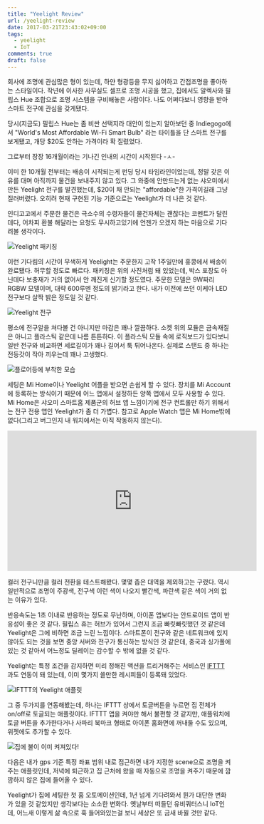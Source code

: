 ```yaml
---
title: "Yeelight Review"
url: /yeelight-review
date: 2017-03-21T23:43:02+09:00
tags:
  - yeelight
  - IoT
comments: true
draft: false
---
```


회사에 조명에 관심많은 형이 있는데, 하얀 형광등을 무지 싫어하고 간접조명을 좋아하는 스타일이다. 작년에 이사한 사무실도 셀프로 조명 시공을 했고, 집에서도 알렉사와 필립스 Hue 조합으로 조명 시스템을 구비해놓은 사람이다. 나도 어쩌다보니 영향을 받아 스마트 전구에 관심을 갖게됐다.

당시(지금도) 필립스 Hue는 좀 비싼 선택지라 대안이 있는지 알아보던 중 Indiegogo에서 "World's Most Affordable Wi-Fi Smart Bulb" 라는 타이틀을 단 스마트 전구를 보게됐고, 개당 $20도 안하는 가격이라 확 질렀었다.

그로부터 장장 16개월이라는 기나긴 인내의 시간이 시작된다 -ㅅ-

이미 한 10개월 전부터는 배송이 시작되는게 펀딩 당시 타임라인이었는데, 정말 갖은 이유를 대며 아직까지 물건을 보내주지 않고 있다. 그 와중에 안만드는게 없는 샤오미에서 만든 Yeelight 전구를 발견했는데, $20이 채 안되는 "affordable"한 가격이길래 그냥 질러버렸다. 오히려 현재 구현된 기능 기준으로는 Yeelight가 더 나은 것 같다.

인디고고에서 주문한 물건은 극소수의 수령자들이 물건자체는 괜찮다는 코멘트가 달린데다, 어차피 환불 해달라는 요청도 무시하고있기에 언젠가 오겠지 하는 마음으로 기다려볼 생각이다.

![Yeelight 패키징](https://thefron-ghost.s3.amazonaws.com/2017/Mar/____-1490105464223.png)

이런 기다림의 시간이 무색하게 Yeelight는 주문한지 고작 1주일만에 홍콩에서 배송이 완료됐다. 허무할 정도로 빠르다. 패키징은 위의 사진처럼 돼 있었는데, 박스 포장도 아닌데다 보충재가 거의 없어서 안 깨진게 신기할 정도였다. 주문한 모델은 9W짜리 RGBW 모델이며, 대략 600루멘 정도의 밝기라고 한다. 내가 이전에 쓰던 이케아 LED 전구보다 살짝 밝은 정도일 것 같다.

![Yeelight 전구](https://thefron-ghost.s3.amazonaws.com/2017/Mar/______1_-1490105583721.png)

평소에 전구알을 쳐다볼 건 아니지만 마감은 꽤나 깔끔하다. 소켓 위의 모듈은 금속재질은 아니고 플라스틱 같은데 나름 튼튼하다. 이 플라스틱 모듈 속에 로직보드가 있다보니 일반 전구와 비교하면 세로길이가 꽤나 길어서 툭 튀어나온다. 실제로 스탠드 중 하나는 전등갓이 작아 끼우는데 꽤나 고생했다.

![플로어등에 부착한 모습](https://thefron-ghost.s3.amazonaws.com/2017/Mar/______2_-1490105918167.png)

세팅은 Mi Home이나 Yeelight 어플을 받으면 손쉽게 할 수 있다. 장치를 Mi Account에 등록하는 방식이기 때문에 어느 앱에서 설정하든 양쪽 앱에서 모두 사용할 수 있다. Mi Home은 샤오미 스마트홈 제품군의 허브 앱 느낌이기에 전구 컨트롤만 하기 위해서는 전구 전용 앱인 Yeelight가 좀 더 가볍다. 참고로 Apple Watch 앱은 Mi Home밖에 없다(그리고 버그인지 내 워치에서는 아직 작동하지 않는다).

<iframe width="560" height="315" src="https://www.youtube.com/embed/8EyoIgyNIqM" frameborder="0" allowfullscreen></iframe>

컬러 전구니만큼 컬러 전환을 테스트해봤다. 몇몇 좁은 대역을 제외하고는 구렸다. 역시 일반적으로 조명이 주광색, 전구색 이런 색이 나오지 빨간색, 파란색 같은 색이 거의 없는 이유가 있다.

반응속도는 1초 이내로 반응하는 정도로 무난하며, 아이폰 앱보다는 안드로이드 앱이 반응성이 좋은 것 같다.  필립스 휴는 허브가 있어서 그런지 조금 빠릿빠릿했던 것 같은데 Yeelight은 그에 비하면 조금 느린 느낌이다. 스마트폰이 전구와 같은 네트워크에 있지 않아도 되는 것을 보면 중앙 서버와 전구가 통신하는 방식인 것 같은데, 중국과 싱가폴에 있는 것 같아서 어느정도 딜레이는 감수할 수 밖에 없을 것 같다.

Yeelight는 특정 조건을 감지하면 미리 정해진 액션을 트리거해주는 서비스인 [IFTTT](https://ifttt.com) 과도 연동이 돼 있는데, 이미 몇가지 쓸만한 레시피들이 등록돼 있었다.

![IFTTT의 Yeelight 애플릿](https://thefron-ghost.s3.amazonaws.com/2017/Mar/______3_-1490106865172.png)

그 중 두가지를 연동해봤는데, 하나는 IFTTT 상에서 토글버튼을 누르면 집 전체가 on/off로 토글되는 애플릿이다. IFTTT 앱을 켜야만 해서 불편할 것 같지만, 애플워치에 토글 버튼을 추가한다거나 사파리 북마크 형태로 아이폰 홈화면에 꺼내둘 수도 있으며, 위젯에도 추가할 수 있다.

![집에 불이 이미 켜져있다!](https://thefron-ghost.s3.amazonaws.com/2017/Mar/______4_-1490107117341.png)

다음은 내가 gps 기준 특정 좌표 범위 내로 접근하면 내가 지정한 scene으로 조명을 켜주는 애플릿인데, 저녁에 퇴근하고 집 근처에 왔을 때 자동으로 조명을 켜주기 때문에 깜깜하지 않은 집에 들어올 수 있다.

Yeelight가 집에 세팅한 첫 홈 오토메이션인데, 1년 넘게 기다려와서 뭔가 대단한 변화가 있을 것 같았지만 생각보다는 소소한 변화다. 옛날부터 떠들던 유비쿼터스니 IoT인데, 어느새 이렇게 삶 속으로 훅 들어와있는걸 보니 세상은 또 금새 바뀔 것만 같다.
